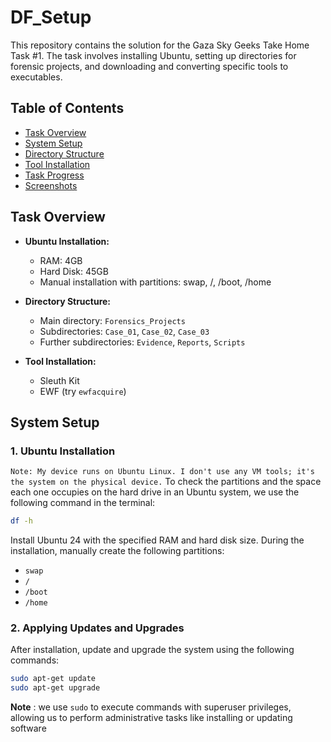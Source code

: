 # DF_Setup

This repository contains the solution for the Gaza Sky Geeks Take Home Task #1. The task involves installing Ubuntu, setting up directories for forensic projects, and downloading and converting specific tools to executables.

## Table of Contents
- [Task Overview](#task-overview)
- [System Setup](#system-setup)
- [Directory Structure](#directory-structure)
- [Tool Installation](#tool-installation)
- [Task Progress](#task-progress)
- [Screenshots](#screenshots)

## Task Overview
- **Ubuntu Installation:**
  - RAM: 4GB
  - Hard Disk: 45GB
  - Manual installation with partitions: swap, /, /boot, /home

- **Directory Structure:**
  - Main directory: `Forensics_Projects`
  - Subdirectories: `Case_01`, `Case_02`, `Case_03`
  - Further subdirectories: `Evidence`, `Reports`, `Scripts`

- **Tool Installation:**
  - Sleuth Kit
  - EWF (try `ewfacquire`)

## System Setup

### 1. Ubuntu Installation
`Note: My device runs on Ubuntu Linux. I don't use any VM tools; it's the system on the physical device.`
To check the partitions and the space each one occupies on the hard drive in an Ubuntu
system, we use the following command in the terminal:

 ```bash
df -h

```
Install Ubuntu 24 with the specified RAM and hard disk size. During the installation, manually create the following partitions:
- `swap`
- `/`
- `/boot`
- `/home`

### 2. Applying Updates and Upgrades
After installation, update and upgrade the system using the following commands:
```bash
sudo apt-get update
sudo apt-get upgrade
```
 **Note** : we use `sudo` to execute commands with superuser privileges, allowing us to perform administrative tasks like installing or updating software
